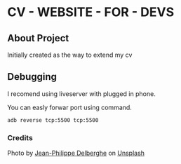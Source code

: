 # CV - WEBSITE - FOR - DEVS

## About Project 
Initially created as the way to extend my cv 
## Debugging
I recomend using liveserver with plugged in phone.

You can easly forwar port using command.
```
adb reverse tcp:5500 tcp:5500
```

### Credits
Photo by <a href="https://unsplash.com/@jipy32?utm_content=creditCopyText&utm_medium=referral&utm_source=unsplash">Jean-Philippe Delberghe</a> on <a href="https://unsplash.com/photos/a-close-up-of-a-white-wall-with-wavy-lines-75xPHEQBmvA?utm_content=creditCopyText&utm_medium=referral&utm_source=unsplash">Unsplash</a>
  